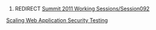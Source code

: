 1.  REDIRECT [Summit 2011 Working
    Sessions/Session092](Summit_2011_Working_Sessions/Session092 "wikilink")

[Scaling Web Application Security
Testing](Category:Summit_2011_Mitigation_Track "wikilink")